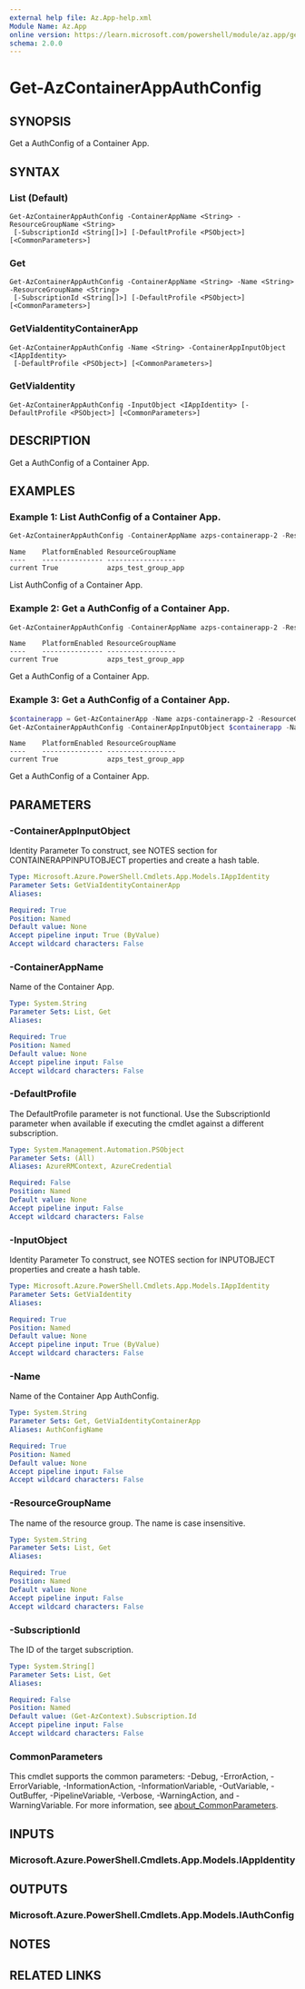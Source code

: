 ```yaml
---
external help file: Az.App-help.xml
Module Name: Az.App
online version: https://learn.microsoft.com/powershell/module/az.app/get-azcontainerappauthconfig
schema: 2.0.0
---
```


# Get-AzContainerAppAuthConfig

## SYNOPSIS
Get a AuthConfig of a Container App.

## SYNTAX

### List (Default)
```
Get-AzContainerAppAuthConfig -ContainerAppName <String> -ResourceGroupName <String>
 [-SubscriptionId <String[]>] [-DefaultProfile <PSObject>] [<CommonParameters>]
```

### Get
```
Get-AzContainerAppAuthConfig -ContainerAppName <String> -Name <String> -ResourceGroupName <String>
 [-SubscriptionId <String[]>] [-DefaultProfile <PSObject>] [<CommonParameters>]
```

### GetViaIdentityContainerApp
```
Get-AzContainerAppAuthConfig -Name <String> -ContainerAppInputObject <IAppIdentity>
 [-DefaultProfile <PSObject>] [<CommonParameters>]
```

### GetViaIdentity
```
Get-AzContainerAppAuthConfig -InputObject <IAppIdentity> [-DefaultProfile <PSObject>] [<CommonParameters>]
```

## DESCRIPTION
Get a AuthConfig of a Container App.

## EXAMPLES

### Example 1: List AuthConfig of a Container App.
```powershell
Get-AzContainerAppAuthConfig -ContainerAppName azps-containerapp-2 -ResourceGroupName azps_test_group_app
```

```output
Name    PlatformEnabled ResourceGroupName
----    --------------- -----------------
current True            azps_test_group_app
```

List AuthConfig of a Container App.

### Example 2: Get a AuthConfig of a Container App.
```powershell
Get-AzContainerAppAuthConfig -ContainerAppName azps-containerapp-2 -ResourceGroupName azps_test_group_app -Name current
```

```output
Name    PlatformEnabled ResourceGroupName
----    --------------- -----------------
current True            azps_test_group_app
```

Get a AuthConfig of a Container App.

### Example 3: Get a AuthConfig of a Container App.
```powershell
$containerapp = Get-AzContainerApp -Name azps-containerapp-2 -ResourceGroupName azps_test_group_app
Get-AzContainerAppAuthConfig -ContainerAppInputObject $containerapp -Name current
```

```output
Name    PlatformEnabled ResourceGroupName
----    --------------- -----------------
current True            azps_test_group_app
```

Get a AuthConfig of a Container App.

## PARAMETERS

### -ContainerAppInputObject
Identity Parameter
To construct, see NOTES section for CONTAINERAPPINPUTOBJECT properties and create a hash table.

```yaml
Type: Microsoft.Azure.PowerShell.Cmdlets.App.Models.IAppIdentity
Parameter Sets: GetViaIdentityContainerApp
Aliases:

Required: True
Position: Named
Default value: None
Accept pipeline input: True (ByValue)
Accept wildcard characters: False
```

### -ContainerAppName
Name of the Container App.

```yaml
Type: System.String
Parameter Sets: List, Get
Aliases:

Required: True
Position: Named
Default value: None
Accept pipeline input: False
Accept wildcard characters: False
```

### -DefaultProfile
The DefaultProfile parameter is not functional.
Use the SubscriptionId parameter when available if executing the cmdlet against a different subscription.

```yaml
Type: System.Management.Automation.PSObject
Parameter Sets: (All)
Aliases: AzureRMContext, AzureCredential

Required: False
Position: Named
Default value: None
Accept pipeline input: False
Accept wildcard characters: False
```

### -InputObject
Identity Parameter
To construct, see NOTES section for INPUTOBJECT properties and create a hash table.

```yaml
Type: Microsoft.Azure.PowerShell.Cmdlets.App.Models.IAppIdentity
Parameter Sets: GetViaIdentity
Aliases:

Required: True
Position: Named
Default value: None
Accept pipeline input: True (ByValue)
Accept wildcard characters: False
```

### -Name
Name of the Container App AuthConfig.

```yaml
Type: System.String
Parameter Sets: Get, GetViaIdentityContainerApp
Aliases: AuthConfigName

Required: True
Position: Named
Default value: None
Accept pipeline input: False
Accept wildcard characters: False
```

### -ResourceGroupName
The name of the resource group.
The name is case insensitive.

```yaml
Type: System.String
Parameter Sets: List, Get
Aliases:

Required: True
Position: Named
Default value: None
Accept pipeline input: False
Accept wildcard characters: False
```

### -SubscriptionId
The ID of the target subscription.

```yaml
Type: System.String[]
Parameter Sets: List, Get
Aliases:

Required: False
Position: Named
Default value: (Get-AzContext).Subscription.Id
Accept pipeline input: False
Accept wildcard characters: False
```

### CommonParameters
This cmdlet supports the common parameters: -Debug, -ErrorAction, -ErrorVariable, -InformationAction, -InformationVariable, -OutVariable, -OutBuffer, -PipelineVariable, -Verbose, -WarningAction, and -WarningVariable. For more information, see [about_CommonParameters](http://go.microsoft.com/fwlink/?LinkID=113216).

## INPUTS

### Microsoft.Azure.PowerShell.Cmdlets.App.Models.IAppIdentity

## OUTPUTS

### Microsoft.Azure.PowerShell.Cmdlets.App.Models.IAuthConfig

## NOTES

## RELATED LINKS
